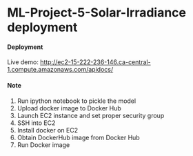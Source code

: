  # ML-Project-5-Solar-Irradiance deployment


#### Deployment

Live demo: http://ec2-15-222-236-146.ca-central-1.compute.amazonaws.com/apidocs/

#### Note

1. Run ipython notebook to pickle the model 
2. Upload docker image to Docker Hub
2. Launch EC2 instance and set proper security group
3. SSH into EC2
4. Install docker on EC2
5. Obtain DockerHub image from Docker Hub
6. Run Docker image 



